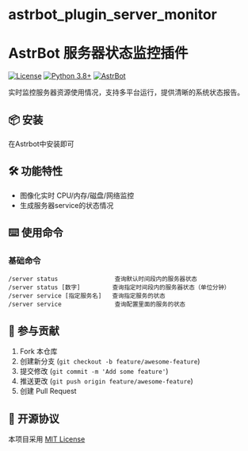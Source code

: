 # astrbot_plugin_server_monitor
# AstrBot 服务器状态监控插件

[![License](https://img.shields.io/badge/License-MIT-green.svg)](https://opensource.org/licenses/MIT)
[![Python 3.8+](https://img.shields.io/badge/Python-3.8%2B-blue.svg)](https://www.python.org/)
[![AstrBot](https://img.shields.io/badge/AstrBot-3.4%2B-orange.svg)](https://github.com/Soulter/AstrBot)

实时监控服务器资源使用情况，支持多平台运行，提供清晰的系统状态报告。



## 📦 安装

在Astrbot中安装即可

## 🛠️ 功能特性
- 图像化实时 CPU/内存/磁盘/网络监控
- 生成服务器service的状态情况

## ⌨️ 使用命令

### 基础命令
```plaintext
/server status                查询默认时间段内的服务器状态
/server status [数字]         查询指定时间段内的服务器状态（单位分钟）
/server service [指定服务名]   查询指定服务的状态
/server service               查询配置里面的服务的状态
```

## 🤝 参与贡献
1. Fork 本仓库
2. 创建新分支 (`git checkout -b feature/awesome-feature`)
3. 提交修改 (`git commit -m 'Add some feature'`)
4. 推送更改 (`git push origin feature/awesome-feature`)
5. 创建 Pull Request

## 📜 开源协议
本项目采用 [MIT License](LICENSE)
